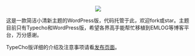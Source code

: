 <p style="text-align:center"><img src="http://labimg-labimg.stor.sinaapp.com/original/51de1867c13df9348e0d062c49e25d14.png" /></p>

这是一款简洁小清新主题的WordPress版，代码托管于此，欢迎fork或star。主题目前只有Typecho和WordPress版，希望各界高手能帮忙移植到EMLOG等博客平台，万分感谢。

TypeCho版详细的介绍及注意事项请看[发布页面](http://ben-lab.com/typecho/1805.html)。
